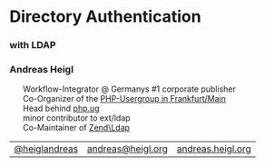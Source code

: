 # Directory Authentication
###  with LDAP



<h3>Andreas Heigl</h3>
<ul style="list-style-type:none;">
<li>Workflow-Integrator @ Germanys #1 corporate publisher</li>
<li>Co-Organizer of the <a href="http://phpugffm.de">PHP-Usergroup in Frankfurt/Main</a></li>
<li>Head behind <a href="http://php.ug">php.ug</a></li>
<li>minor contributor to ext/ldap</li>
<li>Co-Maintainer of <a href="https://github.com/zendframework/zend-ldap">Zend\Ldap</a></li>
</ul>
<table>
<tr><td style="text-align:left;">
<a href="https://twitter.com/heiglandreas">@heiglandreas</a></td>
<td style="text-align:center;"><a href="mailto:andreas@heigl.org">andreas@heigl.org</a></td>
<td style="text-align:right;"><a href="http://andreas.heigl.org">andreas.heigl.org</a></td>
</td></tr></table>
